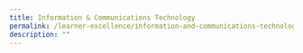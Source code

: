 ```yaml
---
title: Information & Communications Technology
permalink: /learner-excellence/information-and-communications-technology/
description: ""
---
```

